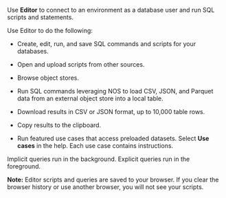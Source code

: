 Use **Editor** to connect to an environment as a database user and run SQL scripts and statements.

Use Editor to do the following:

-   Create, edit, run, and save SQL commands and scripts for your databases.


-   Open and upload scripts from other sources.


-   Browse object stores.


-   Run SQL commands leveraging NOS to load CSV, JSON, and Parquet data from an external object store into a local table.


-   Download results in CSV or JSON format, up to 10,000 table rows.


-   Copy results to the clipboard.


-   Run featured use cases that access preloaded datasets. Select **Use cases** in the help. Each use case contains instructions.


Implicit queries run in the background. Explicit queries run in the foreground.

**Note:** Editor scripts and queries are saved to your browser. If you clear the browser history or use another browser, you will not see your scripts.

